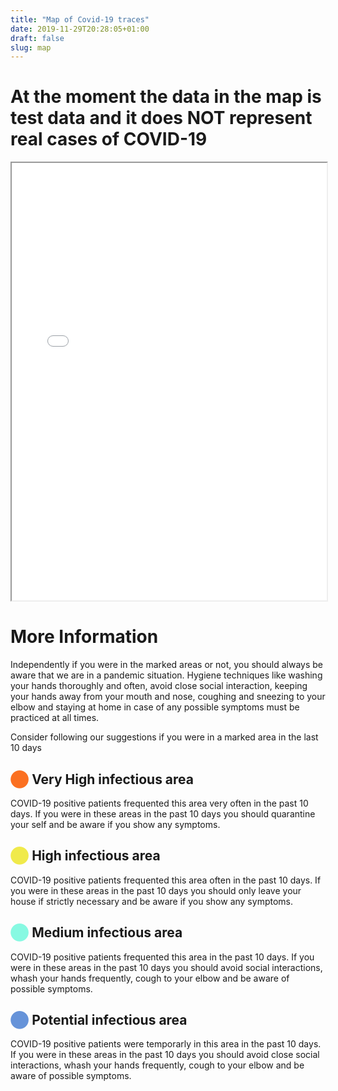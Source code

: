 ```yaml
---
title: "Map of Covid-19 traces"
date: 2019-11-29T20:28:05+01:00
draft: false
slug: map
---
```


# At the moment the data in the map is test data and it does NOT represent real cases of COVID-19

<iframe src="heatmap.html" width="100%" height="700px"></iframe>


# More Information

Independently if you were in the marked areas or not, you should always be aware that we are in a pandemic situation. Hygiene techniques like washing your hands thoroughly and often, avoid close social interaction, keeping your hands away from your mouth and nose, coughing and sneezing to your elbow and staying at home in case of any possible symptoms must be practiced at all times.

Consider following our suggestions if you were in a marked area in the last 10 days

## <span style="color:#fb7021">⬤</span> Very High infectious area

COVID-19 positive patients frequented this area very often in the past 10 days. If you were in these areas in the past 10 days you should quarantine your self and be aware if you show any symptoms.

## <span style="color:#f0ea4b">⬤</span> High infectious area

COVID-19 positive patients frequented this area often in the past 10 days. If you were in these areas in the past 10 days you should only leave your house if strictly necessary and be aware if you show any symptoms.

## <span style="color:#87f9e2">⬤</span> Medium infectious area

COVID-19 positive patients frequented this area in the past 10 days. If you were in these areas in the past 10 days you should avoid social interactions, whash your hands frequently, cough to your elbow and be aware of possible symptoms.

## <span style="color:#6693d9">⬤</span> Potential infectious area

COVID-19 positive patients were temporarly in this area in the past 10 days. If you were in these areas in the past 10 days you should avoid close social interactions, whash your hands frequently, cough to your elbow and be aware of possible symptoms.
